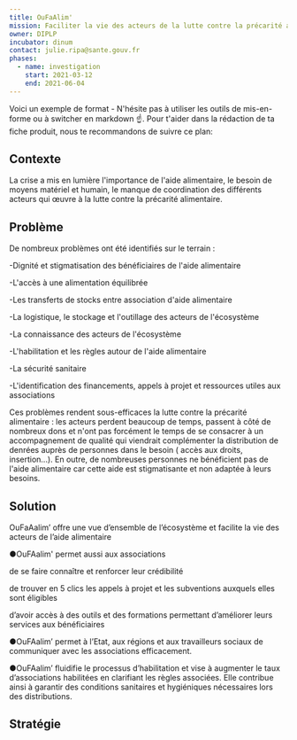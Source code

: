 ```yaml
---
title: OuFaAlim'
mission: Faciliter la vie des acteurs de la lutte contre la précarité alimentaire
owner: DIPLP
incubator: dinum
contact: julie.ripa@sante.gouv.fr
phases:
  - name: investigation
    start: 2021-03-12
    end: 2021-06-04
---
```

Voici un exemple de format  - N'hésite pas à utiliser les outils de mis-en-forme ou à switcher en markdown ☝️.
Pour t'aider dans la rédaction de ta fiche produit, nous te recommandons de suivre ce plan: 

## Contexte

La crise a mis en lumière l'importance de l'aide alimentaire, le besoin de moyens matériel et humain, le manque de coordination des différents acteurs qui œuvre à la lutte contre la précarité alimentaire.

## Problème

De nombreux problèmes ont été identifiés sur le terrain :

\-Dignité et stigmatisation des bénéficiaires de l'aide alimentaire

\-L'accès à une alimentation équilibrée

\-Les transferts de stocks entre association d'aide alimentaire

\-La logistique, le stockage et l'outillage des acteurs de l'écosystème

\-La connaissance des acteurs de l'écosystème

\-L'habilitation et les règles autour de l'aide alimentaire

\-La sécurité sanitaire

\-L'identification des financements, appels à projet et ressources utiles aux associations

Ces problèmes rendent sous-efficaces la lutte contre la précarité alimentaire : les acteurs perdent beaucoup de temps, passent à côté de nombreux dons et n'ont pas forcément le temps de se consacrer à un accompagnement de qualité qui viendrait complémenter la distribution de denrées auprès de personnes dans le besoin ( accès aux droits, insertion...). En outre, de nombreuses personnes ne bénéficient pas de l'aide alimentaire car cette aide est stigmatisante et non adaptée à leurs besoins.



## Solution

<!--StartFragment-->

OuFaAalim’ offre une vue d’ensemble de l’écosystème et facilite la vie des acteurs de l’aide alimentaire

<!--EndFragment-->

<!--StartFragment-->

●OuFAalim' permet aussi aux associations

de se faire connaître et renforcer leur crédibilité

de trouver en 5 clics les appels à projet et les subventions auxquels elles sont éligibles

d’avoir accès à des outils et des formations permettant d’améliorer leurs services aux bénéficiaires

●OuFAalim’ permet à l’Etat, aux régions et aux travailleurs sociaux de communiquer avec les associations efficacement.

●OuFAalim’ fluidifie le processus d’habilitation et vise à augmenter le taux d’associations habilitées en clarifiant les règles associées. Elle contribue ainsi à garantir des conditions sanitaires et hygiéniques nécessaires lors des distributions.

<!--EndFragment-->

## Stratégie